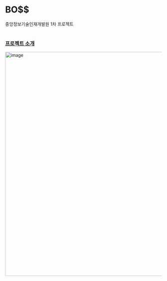 # BO$$
중앙정보기술인재개발원 1차 프로젝트
<br><br>


### [프로젝트 소개](https://chambray-soap-b8c.notion.site/a22d323663474554a55e548f9f190e9a)



<img width="721" alt="image" src="https://github.com/HyunBaeL/Boss/assets/151427296/e8f50a61-3168-4672-b2ee-66a333a942d8">
